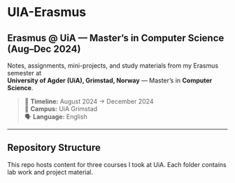 # UIA-Erasmus
## Erasmus @ UiA — Master’s in Computer Science (Aug–Dec 2024)

Notes, assignments, mini-projects, and study materials from my Erasmus semester at  
**University of Agder (UiA), Grimstad, Norway** — Master’s in **Computer Science**.

> 📅 **Timeline:** August 2024 → December 2024  
> 🏫 **Campus:** UiA Grimstad  
> 🗣️ **Language:** English

---

## Repository Structure

This repo hosts content for three courses I took at UiA. Each folder contains lab work and project material.

